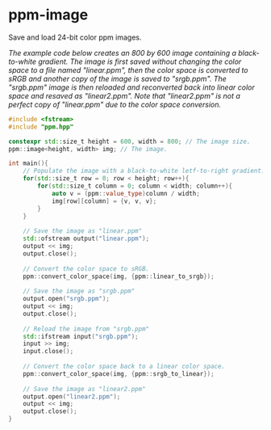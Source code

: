 # ppm-image
Save and load 24-bit color ppm images.

*The example code below creates an 800 by 600 image containing a black-to-white gradient. The image is first saved without changing the color space to a file named "linear.ppm", then the color space is converted to sRGB and another copy of the image is saved to "srgb.ppm". The "srgb.ppm" image is then reloaded and reconverted back into linear color space and resaved as "linear2.ppm". Note that "linear2.ppm" is not a perfect copy of "linear.ppm" due to the color space conversion.*

```cpp
#include <fstream>
#include "ppm.hpp"

constexpr std::size_t height = 600, width = 800; // The image size.
ppm::image<height, width> img; // The image.

int main(){
	// Populate the image with a black-to-white letf-to-right gradient.
	for(std::size_t row = 0; row < height; row++){
		for(std::size_t column = 0; column < width; column++){
			auto v = (ppm::value_type)column / width;
			img[row][column] = {v, v, v};
		}
	}
	
	// Save the image as "linear.ppm"
	std::ofstream output("linear.ppm");
	output << img;
	output.close();
	
	// Convert the color space to sRGB.
	ppm::convert_color_space(img, {ppm::linear_to_srgb});
	
	// Save the image as "srgb.ppm"
	output.open("srgb.ppm");
	output << img;
	output.close();
	
	// Reload the image from "srgb.ppm"
	std::ifstream input("srgb.ppm");
	input >> img;
	input.close();
	
	// Convert the color space back to a linear color space.
	ppm::convert_color_space(img, {ppm::srgb_to_linear});
	
	// Save the image as "linear2.ppm"
	output.open("linear2.ppm");
	output << img;
	output.close();
}
```
